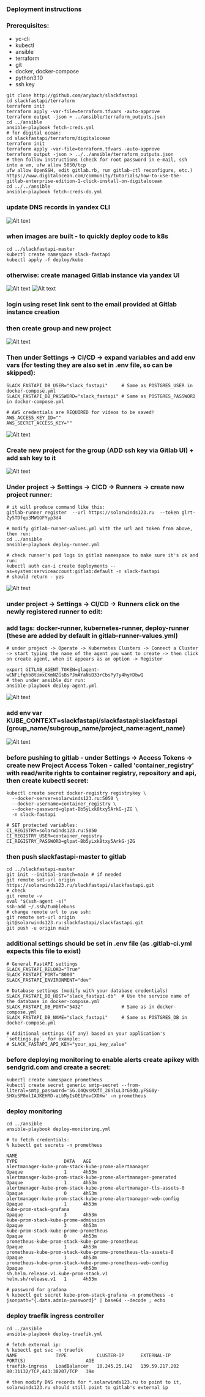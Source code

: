 ### Deployment instructions

### Prerequisites: 
* yc-cli
* kubectl
* ansible
* terraform
* git
* docker, docker-compose
* python3.10
* ssh key
```
git clone http://github.com/arybach/slackfastapi
cd slackfastapi/terraform
terraform init
terraform apply -var-file=terraform.tfvars -auto-approve
terraform output -json > ../ansible/terraform_outputs.json
cd ../ansible
ansible-playbook fetch-creds.yml
# for digital ocean:
cd slackfastapi/terraform/digitalocean
terraform init
terraform apply -var-file=terraform.tfvars -auto-approve
terraform output -json > ../../ansible/terraform_outputs.json
# then follow instructions (check for root password in e-mail, ssh into a vm, ufw allow 5050/tcp
ufw allow OpenSSH, edit gitlab.rb, run gitlab-ctl reconfigure, etc.)
https://www.digitalocean.com/community/tutorials/how-to-use-the-gitlab-enterprise-edition-1-click-install-on-digitalocean
cd ../../ansible
ansible-playbook fetch-creds-do.yml
```
### update DNS records in yandex CLI
![Alt text](image.png)

### when images are built - to quickly deploy code to k8s
```
cd ../slackfastapi-master
kubectl create namespace slack-fastapi
kubectl apply -f deploy/kube
```
### otherwise: create managed Gitlab instance via yandex UI
![Alt text](image-1.png)
![Alt text](image-2.png)

### login using reset link sent to the email provided at Gitlab instance creation
### then create group and new project
![Alt text](image-3.png)

### Then under Settings -> CI/CD -> expand variables and add env vars (for testing they are also set in .env file, so can be skipped):
```
SLACK_FASTAPI_DB_USER="slack_fastapi"     # Same as POSTGRES_USER in docker-compose.yml
SLACK_FASTAPI_DB_PASSWORD="slack_fastapi" # Same as POSTGRES_PASSWORD in docker-compose.yml

# AWS credentials are REQUIRED for videos to be saved!
AWS_ACCESS_KEY_ID=""
AWS_SECRET_ACCESS_KEY=""
```
![Alt text](image-7.png)

### Create new project for the group (ADD ssh key via Gitlab UI) + add ssh key to it
![Alt text](image-4.png)

### Under project -> Settings -> CICD ->  Runners -> create new project runner:
```
# it will produce command like this:
gitlab-runner register  --url https://solarwinds123.ru  --token glrt-Zy5TDfqo3MWGGFYyp3d4

# modify gitlab-runner-values.yml with the url and token from above, then run:
cd ../ansible
ansible-playbook deploy-runner.yml

# check runner's pod logs in gitlab namespace to make sure it's ok and run:
kubectl auth can-i create deployments --as=system:serviceaccount:gitlab:default -n slack-fastapi
# should return - yes
```
![Alt text](image-6.png)
### under project -> Settings -> CI/CD -> Runners click on the newly registered runner to edit:
### add tags: docker-runner, kubernetes-runner, deploy-runner (these are added by default in gitlab-runner-values.yml)
```
# under project -> Operate -> Kubernetes Clusters -> Connect a Cluster -> start typing the name of the agent you want to create -> then click on create agent, when it appears as an option -> Register

export GITLAB_AGENT_TOKEN=glagent-wCNFLfqhb8tUmxCKmNZGsBsPJmAYaNsD33rCbsPy7y4hyHDbwQ
# then under ansible dir run:
ansible-playbook deploy-agent.yml
```
![Alt text](image-10.png)

### add env var KUBE_CONTEXT=slackfastapi/slackfastapi:slackfastapi (group_name/subgroup_name/project_name:agent_name)
![Alt text](image-11.png)

### before pushing to gitlab - under Settings -> Access Tokens -> create new Project Access Token - called 'container_registry' with read/write rights to container registry, repository and api, then create kubectl secret:
```
kubectl create secret docker-registry registrykey \
  --docker-server=solarwinds123.ru:5050 \
  --docker-username=container_registry \
  --docker-password=glpat-Bb5yLxk8txy5ArkG-jZG \
  -n slack-fastapi

# SET protected variables:
CI_REGISTRY=solarwinds123.ru:5050
CI_REGISTRY_USER=container_registry
CI_REGISTRY_PASSWORD=glpat-Bb5yLxk8txy5ArkG-jZG
```
### then push slackfastapi-master to gitlab
```
cd ../slackfastapi-master
git init --initial-branch=main # if needed
git remote set-url origin https://solarwinds123.ru/slackfastapi/slackfastapi.git
# check
git remote -v
eval "$(ssh-agent -s)"
ssh-add ~/.ssh/tumblebuns
# change remote url to use ssh:
git remote set-url origin git@solarwinds123.ru:slackfastapi/slackfastapi.git
git push -u origin main
```

### additional settings should be set in .env file (as .gitlab-ci.yml expects this file to exist)
```
# General FastAPI settings
SLACK_FASTAPI_RELOAD="True"
SLACK_FASTAPI_PORT="8000"
SLACK_FASTAPI_ENVIRONMENT="dev"

# Database settings (modify with your database credentials)
SLACK_FASTAPI_DB_HOST="slack_fastapi-db"  # Use the service name of the database in docker-compose.yml
SLACK_FASTAPI_DB_PORT="5432"              # Same as in docker-compose.yml
SLACK_FASTAPI_DB_NAME="slack_fastapi"     # Same as POSTGRES_DB in docker-compose.yml

# Additional settings (if any) based on your application's `settings.py`, for example:
# SLACK_FASTAPI_API_KEY="your_api_key_value"
```

### before deploying monitoring to enable alerts create apikey with sendgrid.com and create a secret:
```
kubectl create namespace prometheus
kubectl create secret generic smtp-secret --from-literal=smtp_password='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' -n prometheus
```
### deploy monitoring

```
cd ../ansible
ansible-playbook deploy-monitoring.yml

# to fetch credentials:
% kubectl get secrets -n prometheus

NAME                                                                TYPE                 DATA   AGE
alertmanager-kube-prom-stack-kube-prome-alertmanager                Opaque               1      4h53m
alertmanager-kube-prom-stack-kube-prome-alertmanager-generated      Opaque               1      4h53m
alertmanager-kube-prom-stack-kube-prome-alertmanager-tls-assets-0   Opaque               0      4h53m
alertmanager-kube-prom-stack-kube-prome-alertmanager-web-config     Opaque               1      4h53m
kube-prom-stack-grafana                                             Opaque               3      4h53m
kube-prom-stack-kube-prome-admission                                Opaque               3      4h53m
kube-prom-stack-kube-prome-prometheus                               Opaque               0      4h53m
prometheus-kube-prom-stack-kube-prome-prometheus                    Opaque               1      4h53m
prometheus-kube-prom-stack-kube-prome-prometheus-tls-assets-0       Opaque               1      4h53m
prometheus-kube-prom-stack-kube-prome-prometheus-web-config         Opaque               1      4h53m
sh.helm.release.v1.kube-prom-stack.v1                               helm.sh/release.v1   1      4h53m

# password for grafana
% kubectl get secret kube-prom-stack-grafana -n prometheus -o jsonpath="{.data.admin-password}" | base64 --decode ; echo
```

### deploy traefik ingress controller
```
cd ../ansible
ansible-playbook deploy-traefik.yml

# fetch external ip:
% kubectl get svc -n traefik
NAME              TYPE           CLUSTER-IP      EXTERNAL-IP      PORT(S)                      AGE
traefik-ingress   LoadBalancer   10.245.25.142   139.59.217.202   80:31132/TCP,443:30207/TCP   39m

# then modify DNS records for *.solarwinds123.ru to point to it, solarwinds123.ru should still point to gitlab's external ip
``` 

